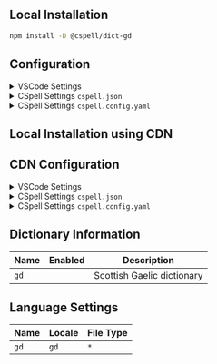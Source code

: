 ## Local Installation

```sh
npm install -D @cspell/dict-gd
```

## Configuration

<details>
<summary>VSCode Settings</summary>

Add the following to your VSCode settings:

**`.vscode/settings.json`**

```jsonc
{
  "cSpell.import": ["@cspell/dict-gd/cspell-ext.json"],
  "cSpell.language": "gd",
}
```

</details>

<details>
<summary>CSpell Settings <code>cspell.json</code></summary>

**`cspell.json`**

```jsonc
{
  "import": ["@cspell/dict-gd/cspell-ext.json"],
  "language": "gd",
}
```

</details>

<details>
<summary>CSpell Settings <code>cspell.config.yaml</code></summary>

**`cspell.config.yaml`**

```yaml
import:
  - '@cspell/dict-gd/cspell-ext.json'
language: gd
```

</details>

## Local Installation using CDN

## CDN Configuration

<details>
<summary>VSCode Settings</summary>

Add the following to your VSCode settings:

**`.vscode/settings.json`**

```jsonc
{
  "cSpell.import": ["https://cdn.jsdelivr.net/npm/@cspell/dict-gd@latest/cspell-ext.json/cspell-ext.json"],
  "cSpell.language": "gd",
}
```

</details>

<details>
<summary>CSpell Settings <code>cspell.json</code></summary>

**`cspell.json`**

```jsonc
{
  "import": ["https://cdn.jsdelivr.net/npm/@cspell/dict-gd@latest/cspell-ext.json/cspell-ext.json"],
  "language": "gd",
}
```

</details>

<details>
<summary>CSpell Settings <code>cspell.config.yaml</code></summary>

**`cspell.config.yaml`**

```yaml
import:
  - https://cdn.jsdelivr.net/npm/@cspell/dict-gd@latest/cspell-ext.json/cspell-ext.json
language: gd
```

</details>

## Dictionary Information

| Name | Enabled | Description                |
| ---- | ------- | -------------------------- |
| `gd` |         | Scottish Gaelic dictionary |

## Language Settings

| Name | Locale | File Type |
| ---- | ------ | --------- |
| `gd` | `gd`   | `*`       |
